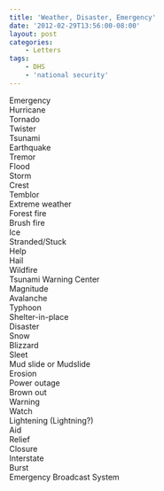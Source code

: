 ```yaml
---
title: 'Weather, Disaster, Emergency'
date: '2012-02-29T13:56:00-08:00'
layout: post
categories:
    - Letters
tags:
    - DHS
    - 'national security'
---
```


Emergency  
Hurricane  
Tornado  
Twister  
Tsunami  
Earthquake  
Tremor  
Flood  
Storm  
Crest  
Temblor  
Extreme weather  
Forest fire  
Brush fire  
Ice  
Stranded/Stuck  
Help  
Hail  
Wildfire  
Tsunami Warning Center  
Magnitude  
Avalanche  
Typhoon  
Shelter-in-place  
Disaster  
Snow  
Blizzard  
Sleet  
Mud slide or Mudslide  
Erosion  
Power outage  
Brown out  
Warning  
Watch  
Lightening (Lightning?)  
Aid  
Relief  
Closure  
Interstate  
Burst  
Emergency Broadcast System